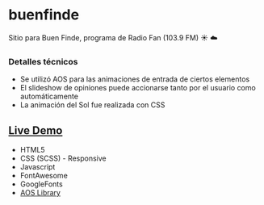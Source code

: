 # buenfinde
 Sitio para Buen Finde, programa de Radio Fan (103.9 FM) :sunny: :cloud:
 
 ### Detalles técnicos
 * Se utilizó AOS para las animaciones de entrada de ciertos elementos
 * El slideshow de opiniones puede accionarse tanto por el usuario como automáticamente
 * La animación del Sol fue realizada con CSS
 
 
 ## [Live Demo](https://pvmelli.github.io/buenfinde/)

* HTML5
* CSS (SCSS) - Responsive
* Javascript
* FontAwesome
* GoogleFonts
* [AOS Library](http://michalsnik.github.io/aos/)


